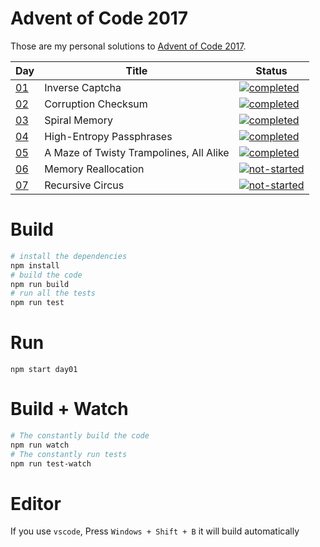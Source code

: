# Advent of Code 2017

Those are my personal solutions to [Advent of Code 2017](http://adventofcode.com/2017).

Day | Title | Status
----|-------|------
[01][day01-url] | Inverse Captcha | [![completed]](/src/day01/)
[02][day02-url] | Corruption Checksum | [![completed]](/src/day02/)
[03][day03-url] | Spiral Memory | [![completed]](/src/day03/)
[04][day04-url] | High-Entropy Passphrases | [![completed]](/src/day04/)
[05][day05-url] | A Maze of Twisty Trampolines, All Alike | [![completed]](/src/day05/)
[06][day06-url] | Memory Reallocation | [![not-started]](/src/day06/)
[07][day07-url] | Recursive Circus | [![not-started]](/src/day07/)

# Build

```bash
# install the dependencies
npm install
# build the code
npm run build
# run all the tests
npm run test
```

# Run

```
npm start day01
```

# Build + Watch

```bash
# The constantly build the code
npm run watch
# The constantly run tests
npm run test-watch
```

# Editor

If you use `vscode`, Press `Windows + Shift + B` it will build automatically

<!-- Badges -->
[completed]: https://img.shields.io/badge/Completed-%E2%9C%94-green.svg?style=flat-square
[not-started]: https://img.shields.io/badge/Not%20started-%E2%9C%98-lightgrey.svg?style=flat-square
<!-- Challenges -->
[day01-url]: https://adventofcode.com/2017/day/1
[day02-url]: https://adventofcode.com/2017/day/2
[day03-url]: https://adventofcode.com/2017/day/3
[day04-url]: https://adventofcode.com/2017/day/4
[day05-url]: https://adventofcode.com/2017/day/5
[day06-url]: https://adventofcode.com/2017/day/6
[day07-url]: https://adventofcode.com/2017/day/7
